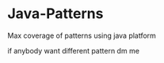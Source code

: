 # Java-Patterns
Max coverage of patterns using java platform

if anybody want different pattern dm me
